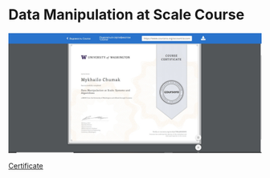 # Data Manipulation at Scale Course
 
 ![screenshot](ProgressScreenshots/CERTIFICATE(png).png)
 
 [Certificate](https://www.coursera.org/account/accomplishments/verify/CTBG5RH8ERPX?utm_source=link&utm_campaign=copybutton_certificate) 
